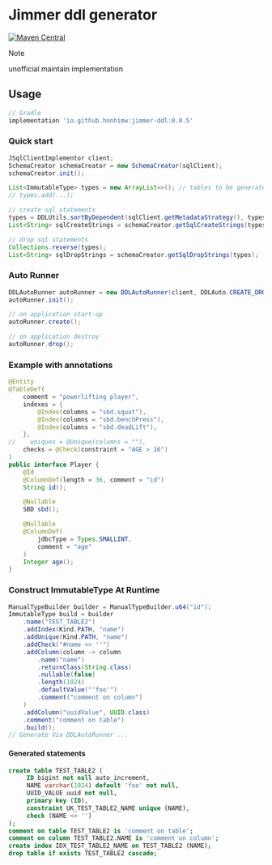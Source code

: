 # Jimmer ddl generator

[![Maven Central](https://img.shields.io/maven-central/v/io.github.honhimw/jimmer-ddl.svg)](https://central.sonatype.com/artifact/io.github.honhimw/jimmer-ddl)


> [!note]  
> unofficial maintain implementation

## Usage

```groovy
// Gradle
implementation 'io.github.honhimw:jimmer-ddl:0.0.5'
```

### Quick start

```java
JSqlClientImplementor client;
SchemaCreator schemaCreator = new SchemaCreator(sqlClient);
schemaCreator.init();

List<ImmutableType> types = new ArrayList<>(); // tables to be generated
// types.add(...);

// create sql statements
types = DDLUtils.sortByDependent(sqlClient.getMetadataStrategy(), types);
List<String> sqlCreateStrings = schemaCreator.getSqlCreateStrings(types);

// drop sql statements
Collections.reverse(types);
List<String> sqlDropStrings = schemaCreator.getSqlDropStrings(types);
```

### Auto Runner
```java
DDLAutoRunner autoRunner = new DDLAutoRunner(client, DDLAuto.CREATE_DROP, types)；
autoRunner.init();

// on application start-up
autoRunner.create();

// on application destroy
autoRunner.drop();
```

### Example with annotations

```java
@Entity
@TableDef(
    comment = "powerlifting player",
    indexes = {
        @Index(columns = "sbd.squat"),
        @Index(columns = "sbd.benchPress"),
        @Index(columns = "sbd.deadLift"),
    },
//    uniques = @Unique(columns = ""),
    checks = @Check(constraint = "AGE > 16")
)
public interface Player {
    @Id
    @ColumnDef(length = 36, comment = "id")
    String id();

    @Nullable
    SBD sbd();

    @Nullable
    @ColumnDef(
        jdbcType = Types.SMALLINT,
        comment = "age"
    )
    Integer age();
}
```

### Construct ImmutableType At Runtime

```java
ManualTypeBuilder builder = ManualTypeBuilder.u64("id");
ImmutableType build = builder
    .name("TEST_TABLE2")
    .addIndex(Kind.PATH, "name")
    .addUnique(Kind.PATH, "name")
    .addCheck("#name <> ''")
    .addColumn(column -> column
        .name("name")
        .returnClass(String.class)
        .nullable(false)
        .length(1024)
        .defaultValue("'foo'")
        .comment("comment on column")
    )
    .addColumn("uuidValue", UUID.class)
    .comment("comment on table")
    .build();
// Generate Via DDLAutoRunner ...
```
#### Generated statements
```sql
create table TEST_TABLE2 (
     ID bigint not null auto_increment,
     NAME varchar(1024) default 'foo' not null,
     UUID_VALUE uuid not null,
     primary key (ID),
     constraint UK_TEST_TABLE2_NAME unique (NAME),
     check (NAME <> '')
);
comment on table TEST_TABLE2 is 'comment on table';
comment on column TEST_TABLE2.NAME is 'comment on column';
create index IDX_TEST_TABLE2_NAME on TEST_TABLE2 (NAME);
drop table if exists TEST_TABLE2 cascade;
```

